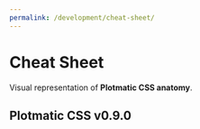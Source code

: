 ```yaml
---
permalink: /development/cheat-sheet/
---
```


# Cheat Sheet

Visual representation of **Plotmatic CSS anatomy**.

## Plotmatic CSS v0.9.0

